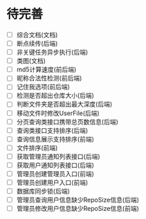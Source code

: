 # 待完善

- [ ] 综合文档(文档)
- [ ] 断点续传(后端)
- [ ] 非关键任务异步执行(后端)
- [ ] 类图(文档)
- [ ] md5计算速度(前后端)
- [ ] 昵称合法性检测(前后端)
- [ ] 记住我选项(前后端)
- [ ] 检测是否超出仓库大小(后端)
- [ ] 判断文件夹是否超出最大深度(后端)
- [ ] 移动文件时修改UserFile(后端)
- [ ] 分页查询类接口携带总页数信息(后端)
- [ ] 查询类接口支持排序(后端)
- [ ] 查询信息展示支持排序(前端)
- [ ] 文件排序(前端)
- [ ] 获取管理员通知列表接口(后端)
- [ ] 获取用户通知列表接口(后端)
- [ ] 管理员创建管理员入口(前端)
- [ ] 管理员创建用户入口(前端)
- [ ] 数据库同步锁(后端)
- [ ] 管理员查询用户信息缺少RepoSize信息(后端)
- [ ] 管理员修改用户信息缺少RepoSize信息(前端)